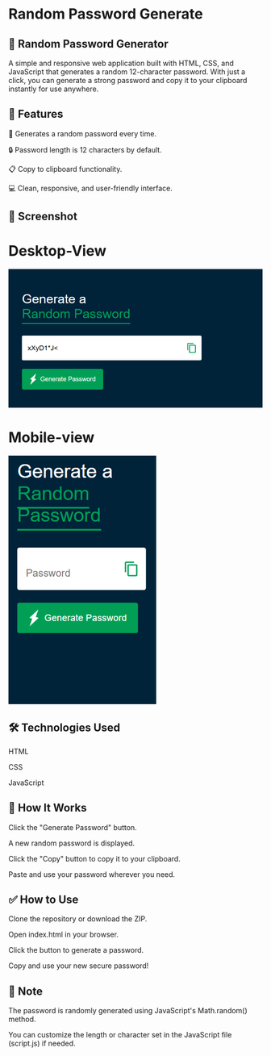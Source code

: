 # Random Password Generate

## 🔐 Random Password Generator
A simple and responsive web application built with HTML, CSS, and JavaScript that generates a random 12-character password. With just a click, you can generate a strong password and copy it to your clipboard instantly for use anywhere.

## 🚀 Features
🔄 Generates a random password every time.

🔒 Password length is 12 characters by default.

📋 Copy to clipboard functionality.

💻 Clean, responsive, and user-friendly interface.

## 📸 Screenshot
  # Desktop-View
  ![Screenshot](images/desktopview.png)
## 
  # Mobile-view
  ![Screenshot](images/mobileview.png)
##
## 🛠️ Technologies Used
HTML

CSS

JavaScript

## 🧠 How It Works
Click the "Generate Password" button.

A new random password is displayed.

Click the "Copy" button to copy it to your clipboard.

Paste and use your password wherever you need.


## ✅ How to Use
Clone the repository or download the ZIP.

Open index.html in your browser.

Click the button to generate a password.

Copy and use your new secure password!

## 📌 Note
The password is randomly generated using JavaScript's Math.random() method.

You can customize the length or character set in the JavaScript file (script.js) if needed.
